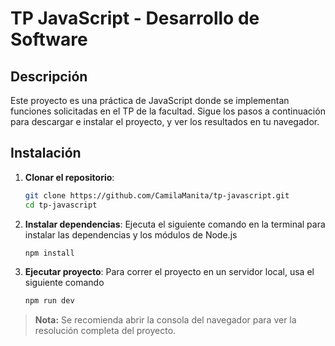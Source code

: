 # TP JavaScript - Desarrollo de Software

## Descripción
Este proyecto es una práctica de JavaScript donde se implementan funciones solicitadas en el TP de la facultad. Sigue los pasos a continuación para descargar e instalar el proyecto, y ver los resultados en tu navegador.

## Instalación

1. **Clonar el repositorio**:
   ```bash
   git clone https://github.com/CamilaManita/tp-javascript.git
   cd tp-javascript
2. **Instalar dependencias**:
   Ejecuta el siguiente comando en la terminal para instalar las dependencias y los módulos de Node.js
   ```bash
   npm install
4. **Ejecutar proyecto**:
   Para correr el proyecto en un servidor local, usa el siguiente comando
   ```bash
   npm run dev

> **Nota:** Se recomienda abrir la consola del navegador para ver la resolución completa del proyecto.
